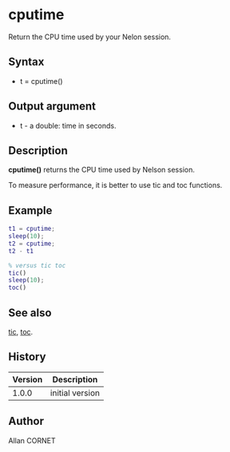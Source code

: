 # cputime

Return the CPU time used by your Nelon session.

## Syntax

- t = cputime()

## Output argument

- t - a double: time in seconds.

## Description

  <p><b>cputime()</b> returns the CPU time used by Nelson session.</p>
  <p>To measure performance, it is better to use tic and toc functions.</p>

## Example

```matlab
t1 = cputime;
sleep(10);
t2 = cputime;
t2 - t1

% versus tic toc
tic()
sleep(10);
toc()
```

## See also

[tic](tic.md), [toc](toc.md).

## History

| Version | Description     |
| ------- | --------------- |
| 1.0.0   | initial version |

## Author

Allan CORNET
